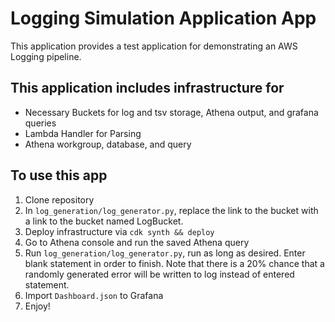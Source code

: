 # Logging Simulation Application App

This application provides a test application for demonstrating an AWS Logging pipeline.

## This application includes infrastructure for
- Necessary Buckets for log and tsv storage, Athena output, and grafana queries
- Lambda Handler for Parsing
- Athena workgroup, database, and query

## To use this app
1. Clone repository
2. In `log_generation/log_generator.py`, replace the link to the bucket with a link to the bucket named LogBucket.
3. Deploy infrastructure via `cdk synth && deploy`
4. Go to Athena console and run the saved Athena query
5. Run `log_generation/log_generator.py`, run as long as desired. Enter blank statement in order to finish. Note that 
there is a 20% chance that a randomly generated error will be written to log instead of entered statement.
5. Import `Dashboard.json` to Grafana
6. Enjoy!